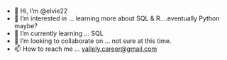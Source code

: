 - 👋 Hi, I’m @elvie22
- 👀 I’m interested in ... learning more about SQL & R....eventually Python maybe?
- 🌱 I’m currently learning ... SQL
- 💞️ I’m looking to collaborate on ... not sure at this time.  
- 📫 How to reach me ... vallely.career@gmail.com

<!---
elvie22/elvie22 is a ✨ special ✨ repository because its `README.md` (this file) appears on your GitHub profile.
You can click the Preview link to take a look at your changes.
--->
